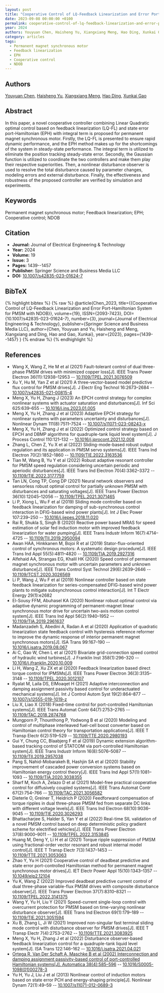 ```yaml
---
layout: post
title: "Cooperative Control of LQ-Feedback Linearization and Error Port-Hamiltonian System for PMSM with NDOB"
date: 2023-09-08 00:00:00 +0100
permalink: cooperative-control-of-lq-feedback-linearization-and-error-port-hamiltonian-system-for-pmsm-with-ndob
year: 2024
authors: Youyuan Chen, Haisheng Yu, Xiangxiang Meng, Hao Ding, Xunkai Gao
category: articles
tags:
  - Permanent magnet synchronous motor
  - Feedback linearization
  - EPH
  - Cooperative control
  - NDOB
---
```

 
## Authors
[Youyuan Chen](authors/youyuan-chen), [Haisheng Yu](authors/haisheng-yu), [Xiangxiang Meng](authors/xiangxiang-meng), [Hao Ding](authors/hao-ding), [Xunkai Gao](authors/xunkai-gao)
 
## Abstract
In this paper, a novel cooperative controller combining Linear Quadratic optimal control based on feedback linearization (LQ-FL) and state error port-Hamiltonian (EPH) with integral term is proposed for permanent magnet synchronous motor. Firstly, the LQ-FL is presented to ensure rapid dynamic performance, and the EPH method makes up for the shortcomings of the system in steady-state performance. The integral term is utilized to eliminate the position tracking steady-state error. Secondly, the Gaussian function is utilized to coordinate the two controllers and make them play their respective superiorities. Then, a nonlinear disturbance observer is used to resolve the total disturbance caused by parameter changes, modeling errors and external disturbance. Finally, the effectiveness and robustness of the proposed controller are verified by simulation and experiments.
 
## Keywords
Permanent magnet synchronous motor; Feedback linearization; EPH; Cooperative control; NDOB
 
## Citation
- **Journal:** Journal of Electrical Engineering &amp; Technology
- **Year:** 2024
- **Volume:** 19
- **Issue:** 3
- **Pages:** 1439--1457
- **Publisher:** Springer Science and Business Media LLC
- **DOI:** [10.1007/s42835-023-01624-7](https://doi.org/10.1007/s42835-023-01624-7)
 
## BibTeX
{% highlight bibtex %}
{% raw %}
@article{Chen_2023,
  title={{Cooperative Control of LQ-Feedback Linearization and Error Port-Hamiltonian System for PMSM with NDOB}},
  volume={19},
  ISSN={2093-7423},
  DOI={10.1007/s42835-023-01624-7},
  number={3},
  journal={Journal of Electrical Engineering &amp; Technology},
  publisher={Springer Science and Business Media LLC},
  author={Chen, Youyuan and Yu, Haisheng and Meng, Xiangxiang and Ding, Hao and Gao, Xunkai},
  year={2023},
  pages={1439--1457}
}
{% endraw %}
{% endhighlight %}
 
## References
- Wang X, Wang Z, He M et al (2021) Fault-tolerant control of dual three-phase PMSM drives with minimized copper loss[J]. IEEE Trans Power Electron 36(11):12938–12953 -- [10.1109/TPEL.2021.3076509](https://doi.org/10.1109/TPEL.2021.3076509)
- Xu Y, Hu M, Yan Z et al (2021) A three-vector-based model predictive flux control for PMSM drives[J]. J Electr Eng Technol 16:2673–2684 -- [10.1007/s42835-021-00815-4](https://doi.org/10.1007/s42835-021-00815-4)
- Meng X, Yu H, Zhang J (2023) An EPCH control strategy for complex nonlinear systems with actuator saturation and disturbances[J]. Inf Sci 625:639–655 -- [10.1016/j.ins.2023.01.005](https://doi.org/10.1016/j.ins.2023.01.005)
- Meng X, Yu H, Zhang J et al (2023) Adaptive EPCH strategy for nonlinear systems with parameters uncertainty and disturbances[J]. Nonlinear Dynam 111(8):7511–7524 -- [10.1007/s11071-023-08243-x](https://doi.org/10.1007/s11071-023-08243-x)
- Meng X, Yu H, Zhang J et al (2022) Optimized control strategy based on EPCH and DBMP algorithms for quadruple-tank liquid level system[J]. J Process Control 110:121–132 -- [10.1016/j.jprocont.2021.12.008](https://doi.org/10.1016/j.jprocont.2021.12.008)
- Zhang L, Chen Z, Yu X et al (2022) Sliding-mode-based robust output regulation and its application in PMSM servo systems[J]. IEEE Trans Ind Electron 70(2):1852–1860 -- [10.1109/TIE.2022.3163536](https://doi.org/10.1109/TIE.2022.3163536)
- Tian M, Wang B, Yu Y et al (2022) Robust adaptive resonant controller for PMSM speed regulation considering uncertain periodic and aperiodic disturbances[J]. IEEE Trans Ind Electron 70(4):3362–3372 -- [10.1109/TIE.2022.3177759](https://doi.org/10.1109/TIE.2022.3177759)
- Tan LN, Cong TP, Cong DP (2021) Neural network observers and sensorless robust optimal control for partially unknown PMSM with disturbances and saturating voltages[J]. IEEE Trans Power Electron 36(10):12045–12056 -- [10.1109/TPEL.2021.3071465](https://doi.org/10.1109/TPEL.2021.3071465)
- Li P, Xiong L, Wu F et al (2019) Sliding mode controller based on feedback linearization for damping of sub-synchronous control interaction in DFIG-based wind power plants[J]. Int J Elec Power 107:239–250 -- [10.1016/j.ijepes.2018.11.020](https://doi.org/10.1016/j.ijepes.2018.11.020)
- Rai R, Shukla S, Singh B (2020) Reactive power based MRAS for speed estimation of solar fed induction motor with improved feedback linearization for water pumping[J]. IEEE Trans Industr Inform 16(7):4714–4725 -- [10.1109/TII.2019.2950094](https://doi.org/10.1109/TII.2019.2950094)
- Awan HAA, Hinkkanen M, Bojoi R et al (2019) Stator-flux-oriented control of synchronous motors: A systematic design procedure[J]. IEEE Trans Ind Appl 55(5):4811–4820 -- [10.1109/TIA.2019.2927316](https://doi.org/10.1109/TIA.2019.2927316)
- Alfehaid AA, Strangas EG, Khalil HK (2020) Speed control of permanent magnet synchronous motor with uncertain parameters and unknown disturbance[J]. IEEE Trans Control Syst Technol 29(6):2639–2646 -- [10.1109/TCST.2020.3026569](https://doi.org/10.1109/TCST.2020.3026569)
- Li P, Wang J, Wu F et al (2019) Nonlinear controller based on state feedback linearization for series-compensated DFIG-based wind power plants to mitigate subsynchronous control interaction[J]. Int T Electr Energy 29(1):e2682
- El-Sousy FFM, Abuhasel KA (2020) Nonlinear robust optimal control via adaptive dynamic programming of permanent-magnet linear synchronous motor drive for uncertain two-axis motion control system[J]. IEEE Trans Ind Appl 56(2):1940–1952 -- [10.1109/TIA.2019.2961637](https://doi.org/10.1109/TIA.2019.2961637)
- Madanzadeh S, Abedini A, Radan A et al (2020) Application of quadratic linearization state feedback control with hysteresis reference reformer to improve the dynamic response of interior permanent magnet synchronous motors[J]. ISA Trans 99:167–190 -- [10.1016/j.isatra.2019.08.067](https://doi.org/10.1016/j.isatra.2019.08.067)
- Ai C, Gao W, Chen L et al (2021) Bivariate grid-connection speed control of hydraulic wind turbines[J]. J Franklin Inst 358(1):296–320 -- [10.1016/j.jfranklin.2020.10.009](https://doi.org/10.1016/j.jfranklin.2020.10.009)
- Li H, Wang Z, Xu ZX et al (2020) Feedback linearization based direct torque control for IPMSMs[J]. IEEE Trans Power Electron 36(3):3135–3148 -- [10.1109/TPEL.2020.3012107](https://doi.org/10.1109/TPEL.2020.3012107)
- Ryalat M, Laila DS, ElMoaqet H (2021) Adaptive interconnection and damping assignment passivity based control for underactuated mechanical systems[J]. Int J Control Autom Syst 19(2):864–877 -- [10.1007/s12555-019-1019-z](https://doi.org/10.1007/s12555-019-1019-z)
- Liu X, Liao X (2018) Fixed-time control for port-controlled Hamiltonian systems[J]. IEEE Trans Automat Contr 64(7):2753–2765 -- [10.1109/TAC.2018.2874768](https://doi.org/10.1109/TAC.2018.2874768)
- Mungporn P, Thounthong P, Yodwong B et al (2020) Modeling and control of multiphase interleaved fuel-cell boost converter based on Hamiltonian control theory for transportation applications[J]. IEEE T Transp Electr 6(2):519–529 -- [10.1109/TTE.2020.2980193](https://doi.org/10.1109/TTE.2020.2980193)
- Gui Y, Chung CC, Blaabjerg F et al (2019) Dynamic extension algorithm-based tracking control of STATCOM via port-controlled Hamiltonian system[J]. IEEE Trans Industr Inform 16(8):5076–5087 -- [10.1109/TII.2019.2957038](https://doi.org/10.1109/TII.2019.2957038)
- Pang S, Nahid-Mobarakeh B, Hashjin SA et al (2020) Stability improvement of cascaded power conversion systems based on Hamiltonian energy control theory[J]. IEEE Trans Ind Appl 57(1):1081–1093 -- [10.1109/TIA.2020.3038355](https://doi.org/10.1109/TIA.2020.3038355)
- Sharf M, Koch A, Zelazo D et al (2021) Model-free practical cooperative control for diffusively coupled systems[J]. IEEE Trans Automat Contr 67(2):754–766 -- [10.1109/TAC.2021.3056582](https://doi.org/10.1109/TAC.2021.3056582)
- Dieterle O, Greiner T, Heidrich P (2020) Feedforward compensation of torque ripples in dual three-phase PMSM fed from separate DC links with different voltage levels[J]. IEEE Trans Ind Electron 68(10):9036–9045 -- [10.1109/TIE.2020.3026293](https://doi.org/10.1109/TIE.2020.3026293)
- Bhattacharjee S, Halder S, Yan Y et al (2022) Real-time SIL validation of a novel PMSM control based on deep deterministic policy gradient scheme for electrified vehicles[J]. IEEE Trans Power Electron 37(8):9000–9011 -- [10.1109/TPEL.2022.3153845](https://doi.org/10.1109/TPEL.2022.3153845)
- Huang M, Deng Y, Li H et al (2021) Torque ripple suppression of PMSM using fractional-order vector resonant and robust internal model control[J]. IEEE T Transp Electr 7(3):1437–1453 -- [10.1109/TTE.2021.3053063](https://doi.org/10.1109/TTE.2021.3053063)
- Zhao Y, Yu H (2021) Cooperative control of deadbeat predictive and state error port-controlled Hamiltonian method for permanent magnet synchronous motor drives[J]. IET Electr Power Appl 15(10):1343–1357 -- [10.1049/elp2.12104](https://doi.org/10.1049/elp2.12104)
- Yu K, Wang Z (2022) Improved deadbeat predictive current control of dual three-phase variable-flux PMSM drives with composite disturbance observer[J]. IEEE Trans Power Electron 37(7):8310–8321 -- [10.1109/TPEL.2022.3141375](https://doi.org/10.1109/TPEL.2022.3141375)
- Wang Y, Yu H, Liu Y (2021) Speed-current single-loop control with overcurrent protection for PMSM based on time-varying nonlinear disturbance observer[J]. IEEE Trans Ind Electron 69(1):179–189 -- [10.1109/TIE.2021.3051594](https://doi.org/10.1109/TIE.2021.3051594)
- Xu B, Zhang L, Ji W (2021) Improved non-singular fast terminal sliding mode control with disturbance observer for PMSM drives[J]. IEEE T Transp Electr 7(4):2753–2762 -- [10.1109/TTE.2021.3083925](https://doi.org/10.1109/TTE.2021.3083925)
- Meng X, Yu H, Zhang J et al (2022) Disturbance observer-based feedback linearization control for a quadruple-tank liquid level system[J]. ISA Trans 122:146–162 -- [10.1016/j.isatra.2021.04.021](https://doi.org/10.1016/j.isatra.2021.04.021)
- [Ortega R, Van Der Schaft A, Maschke B et al (2002) Interconnection and damping assignment passivity-based control of port-controlled Hamiltonian systems[J]. Automatica 38(4):585–596](interconnection-and-damping-assignment-passivity-based-control-of-port-controlled-hamiltonian-systems) -- [10.1016/S0005-1098(01)00278-3](https://doi.org/10.1016/S0005-1098(01)00278-3)
- Yu H, Yu J, Liu J et al (2013) Nonlinear control of induction motors based on state error PCH and energy-shaping principle[J]. Nonlinear Dynam 72(1):49–59 -- [10.1007/s11071-012-0689-3](https://doi.org/10.1007/s11071-012-0689-3)

